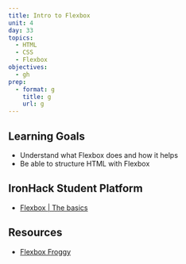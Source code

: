 ```yaml
---
title: Intro to Flexbox
unit: 4
day: 33
topics:
  - HTML
  - CSS
  - Flexbox
objectives:
  - gh
prep:
  - format: g
    title: g
    url: g
---
```

## Learning Goals

* Understand what Flexbox does and how it helps
* Be able to structure HTML with Flexbox

## IronHack Student Platform

* [Flexbox | The basics](http://learn.ironhack.com/#/learning_unit/7135)

## Resources

* [Flexbox Froggy](https://flexboxfroggy.com/#es)

